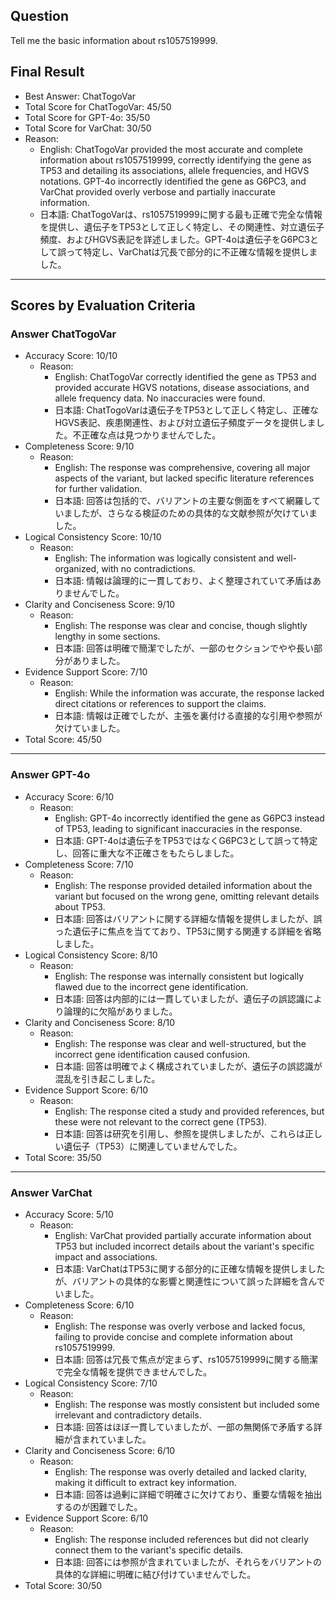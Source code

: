 ## Question

Tell me the basic information about rs1057519999.

## Final Result

- Best Answer: ChatTogoVar
- Total Score for ChatTogoVar: 45/50
- Total Score for GPT-4o: 35/50
- Total Score for VarChat: 30/50
- Reason:
  - English: ChatTogoVar provided the most accurate and complete information about rs1057519999, correctly identifying the gene as TP53 and detailing its associations, allele frequencies, and HGVS notations. GPT-4o incorrectly identified the gene as G6PC3, and VarChat provided overly verbose and partially inaccurate information.
  - 日本語: ChatTogoVarは、rs1057519999に関する最も正確で完全な情報を提供し、遺伝子をTP53として正しく特定し、その関連性、対立遺伝子頻度、およびHGVS表記を詳述しました。GPT-4oは遺伝子をG6PC3として誤って特定し、VarChatは冗長で部分的に不正確な情報を提供しました。

---

## Scores by Evaluation Criteria

### Answer ChatTogoVar
- Accuracy Score: 10/10
  - Reason: 
    - English: ChatTogoVar correctly identified the gene as TP53 and provided accurate HGVS notations, disease associations, and allele frequency data. No inaccuracies were found.
    - 日本語: ChatTogoVarは遺伝子をTP53として正しく特定し、正確なHGVS表記、疾患関連性、および対立遺伝子頻度データを提供しました。不正確な点は見つかりませんでした。
- Completeness Score: 9/10
  - Reason: 
    - English: The response was comprehensive, covering all major aspects of the variant, but lacked specific literature references for further validation.
    - 日本語: 回答は包括的で、バリアントの主要な側面をすべて網羅していましたが、さらなる検証のための具体的な文献参照が欠けていました。
- Logical Consistency Score: 10/10
  - Reason: 
    - English: The information was logically consistent and well-organized, with no contradictions.
    - 日本語: 情報は論理的に一貫しており、よく整理されていて矛盾はありませんでした。
- Clarity and Conciseness Score: 9/10
  - Reason: 
    - English: The response was clear and concise, though slightly lengthy in some sections.
    - 日本語: 回答は明確で簡潔でしたが、一部のセクションでやや長い部分がありました。
- Evidence Support Score: 7/10
  - Reason: 
    - English: While the information was accurate, the response lacked direct citations or references to support the claims.
    - 日本語: 情報は正確でしたが、主張を裏付ける直接的な引用や参照が欠けていました。
- Total Score: 45/50

---

### Answer GPT-4o
- Accuracy Score: 6/10
  - Reason: 
    - English: GPT-4o incorrectly identified the gene as G6PC3 instead of TP53, leading to significant inaccuracies in the response.
    - 日本語: GPT-4oは遺伝子をTP53ではなくG6PC3として誤って特定し、回答に重大な不正確さをもたらしました。
- Completeness Score: 7/10
  - Reason: 
    - English: The response provided detailed information about the variant but focused on the wrong gene, omitting relevant details about TP53.
    - 日本語: 回答はバリアントに関する詳細な情報を提供しましたが、誤った遺伝子に焦点を当てており、TP53に関する関連する詳細を省略しました。
- Logical Consistency Score: 8/10
  - Reason: 
    - English: The response was internally consistent but logically flawed due to the incorrect gene identification.
    - 日本語: 回答は内部的には一貫していましたが、遺伝子の誤認識により論理的に欠陥がありました。
- Clarity and Conciseness Score: 8/10
  - Reason: 
    - English: The response was clear and well-structured, but the incorrect gene identification caused confusion.
    - 日本語: 回答は明確でよく構成されていましたが、遺伝子の誤認識が混乱を引き起こしました。
- Evidence Support Score: 6/10
  - Reason: 
    - English: The response cited a study and provided references, but these were not relevant to the correct gene (TP53).
    - 日本語: 回答は研究を引用し、参照を提供しましたが、これらは正しい遺伝子（TP53）に関連していませんでした。
- Total Score: 35/50

---

### Answer VarChat
- Accuracy Score: 5/10
  - Reason: 
    - English: VarChat provided partially accurate information about TP53 but included incorrect details about the variant's specific impact and associations.
    - 日本語: VarChatはTP53に関する部分的に正確な情報を提供しましたが、バリアントの具体的な影響と関連性について誤った詳細を含んでいました。
- Completeness Score: 6/10
  - Reason: 
    - English: The response was overly verbose and lacked focus, failing to provide concise and complete information about rs1057519999.
    - 日本語: 回答は冗長で焦点が定まらず、rs1057519999に関する簡潔で完全な情報を提供できませんでした。
- Logical Consistency Score: 7/10
  - Reason: 
    - English: The response was mostly consistent but included some irrelevant and contradictory details.
    - 日本語: 回答はほぼ一貫していましたが、一部の無関係で矛盾する詳細が含まれていました。
- Clarity and Conciseness Score: 6/10
  - Reason: 
    - English: The response was overly detailed and lacked clarity, making it difficult to extract key information.
    - 日本語: 回答は過剰に詳細で明確さに欠けており、重要な情報を抽出するのが困難でした。
- Evidence Support Score: 6/10
  - Reason: 
    - English: The response included references but did not clearly connect them to the variant's specific details.
    - 日本語: 回答には参照が含まれていましたが、それらをバリアントの具体的な詳細に明確に結び付けていませんでした。
- Total Score: 30/50